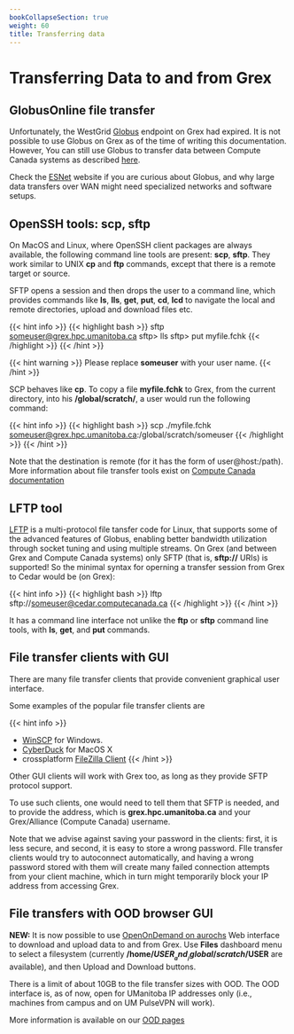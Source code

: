 ```yaml
---
bookCollapseSection: true
weight: 60
title: Transferring data
---
```


# Transferring Data to and from Grex

## GlobusOnline file transfer

Unfortunately, the WestGrid [Globus](https://www.globus.org "Globus") endpoint on Grex had expired. It is not possible to use Globus on Grex as of the time of writing this documentation. However, You can still use Globus to transfer data between Compute Canada systems as described [here](https://docs.alliancecan.ca/wiki/Globus "Globus on Compute Canada clusters"). 

Check the [ESNet](https://fasterdata.es.net/ "ESNet") website if you are curious about Globus, and why large data transfers over WAN might need specialized networks and software setups.

## OpenSSH tools: scp, sftp

On MacOS and Linux, where OpenSSH client packages are always available, the following command line tools are present: __scp__, __sftp__. They work similar to UNIX __cp__ and __ftp__ commands, except that there is a remote target or source. 

SFTP opens a session and then drops the user to a command line, which provides commands like __ls__, __lls__, __get__, __put__, __cd__, __lcd__ to navigate the local and remote directories, upload and download files etc.

{{< hint info >}}
{{< highlight bash >}}
sftp  someuser@grex.hpc.umanitoba.ca
sftp> lls
sftp> put  myfile.fchk
{{< /highlight >}}
{{< /hint >}}

{{< hint warning >}}
Please replace __someuser__ with your user name.
{{< /hint >}}

SCP behaves like __cp__. To copy a file __myfile.fchk__ to Grex, from the current directory, into his __/global/scratch/__, a user would run the following command:

{{< hint info >}}
{{< highlight bash >}}
scp ./myfile.fchk someuser@grex.hpc.umanitoba.ca:/global/scratch/someuser
{{< /highlight >}}
{{< /hint >}}

Note that the destination is remote (for it has the form of user@host:/path). More information about file transfer tools exist on [Compute Canada documentation](https://docs.alliancecan.ca/wiki/Transferring_data/en#SCP "SCP")

## LFTP tool

[LFTP](http://lftp.yar.ru/) is a multi-protocol file tansfer code for Linux, that supports some of the advanced features of Globus, enabling better bandwidth utilization through socket tuning and using multiple streams. On Grex (and between Grex and Compute Canada systems) only SFTP (that is, __sftp://__ URIs) is supported! So the minimal syntax for operning a transfer session from Grex to Cedar would be (on Grex):

{{< hint info >}}
{{< highlight bash >}}
lftp sftp://someuser@cedar.computecanada.ca
{{< /highlight >}}
{{< /hint >}}

It has a command line interface not unlike the __ftp__ or __sftp__ command line tools, with __ls__, __get__, and __put__ commands.

## File transfer clients with GUI

There are many file transfer clients that provide convenient graphical user interface.

Some examples of the popular file transfer clients are

{{< hint info >}}
* [WinSCP](https://winscp.net/eng/index.php "WinSCP") for Windows.
* [CyberDuck](https://cyberduck.io/ "CyberDuck") for MacOS X
* crossplatform [FileZilla Client](https://filezilla-project.org "FileZilla Client")
{{< /hint >}}

Other GUI clients will work with Grex too, as long as they provide SFTP protocol support.

To use such clients, one would need to tell them that SFTP is needed, and to provide the address, which is **grex.hpc.umanitoba.ca** and your Grex/Alliance (Compute Canada) username.

Note that we advise against saving your password in the clients: first, it is less secure, and second, it is easy to store a wrong password. FIle transfer clients would try to autoconnect automatically, and having a wrong password stored with them will create many failed connection attempts from your client machine, which in turn might temporarily block your IP address from accessing Grex.

## File transfers with OOD browser GUI

**NEW:** It is now possible to use [OpenOnDemand on aurochs](https://aurochs.hpc.umanitoba.ca "OpenOnDemand on Grex") Web interface to download and upload data to and from Grex. Use __Files__ dashboard menu to select a filesystem (currently __/home/$USER__ and __/global/scratch/$USER__ are available), and then Upload and Download buttons.

There is a limit of about 10GB to the file transfer sizes with OOD. The OOD interface is, as of now, open for UManitoba IP addresses only (i.e., machines from campus and on UM PulseVPN will work). 

More information is available on our [OOD pages](../../ood)

<!-- 
-->
